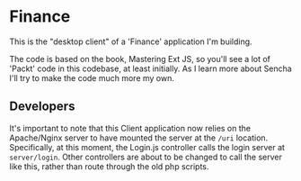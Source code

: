 Finance
=======

This is the "desktop client" of a 'Finance' application I'm building.

The code is based on the book, Mastering Ext JS, so you'll see a lot of
'Packt' code in this codebase, at least initially. As I learn more about
Sencha I'll try to make the code much more my own.


Developers
----------

It's important to note that this Client application now relies on the 
Apache/Nginx server to have mounted the server at the `/uri` location.
Specifically, at this moment, the Login.js controller calls the login
server at `server/login`. Other controllers are about to be changed to
call the server like this, rather than route through the old php scripts.


